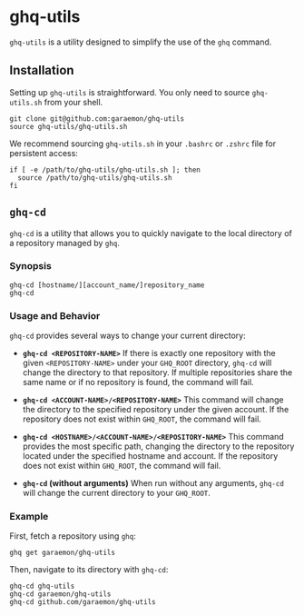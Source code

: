 # ghq-utils

`ghq-utils` is a utility designed to simplify the use of the `ghq` command.

## Installation

Setting up `ghq-utils` is straightforward. You only need to source `ghq-utils.sh` from your shell.

```shell
git clone git@github.com:garaemon/ghq-utils
source ghq-utils/ghq-utils.sh
```

We recommend sourcing `ghq-utils.sh` in your `.bashrc` or `.zshrc` file for persistent access:

```shell
if [ -e /path/to/ghq-utils/ghq-utils.sh ]; then
  source /path/to/ghq-utils/ghq-utils.sh
fi
```

## `ghq-cd`

`ghq-cd` is a utility that allows you to quickly navigate to the local directory of a repository managed by `ghq`.

### Synopsis

```shell
ghq-cd [hostname/][account_name/]repository_name
ghq-cd
```

### Usage and Behavior

`ghq-cd` provides several ways to change your current directory:

*   **`ghq-cd <REPOSITORY-NAME>`**
    If there is exactly one repository with the given `<REPOSITORY-NAME>` under your `GHQ_ROOT` directory, `ghq-cd` will change the directory to that repository. If multiple repositories share the same name or if no repository is found, the command will fail.

*   **`ghq-cd <ACCOUNT-NAME>/<REPOSITORY-NAME>`**
    This command will change the directory to the specified repository under the given account. If the repository does not exist within `GHQ_ROOT`, the command will fail.

*   **`ghq-cd <HOSTNAME>/<ACCOUNT-NAME>/<REPOSITORY-NAME>`**
    This command provides the most specific path, changing the directory to the repository located under the specified hostname and account. If the repository does not exist within `GHQ_ROOT`, the command will fail.

*   **`ghq-cd` (without arguments)**
    When run without any arguments, `ghq-cd` will change the current directory to your `GHQ_ROOT`.

### Example

First, fetch a repository using `ghq`:

```shell
ghq get garaemon/ghq-utils
```

Then, navigate to its directory with `ghq-cd`:

```shell
ghq-cd ghq-utils
ghq-cd garaemon/ghq-utils
ghq-cd github.com/garaemon/ghq-utils
```
